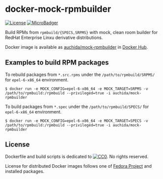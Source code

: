 # docker-mock-rpmbuilder

[![License](https://img.shields.io/github/license/uchida/docker-mock-rpmbuilder.svg?maxAge=2592000)](https://tldrlegal.com/license/creative-commons-cc0-1.0-universal)
[![MicroBadger](https://images.microbadger.com/badges/image/auchida/mock-rpmbuilder.svg)](http://microbadger.com/images/auchida/mock-rpmbuilder)

Build RPMs from `rpmbuild/{SPECS,SRPMS}` with mock, clean room builder for RedHat Enterprise Linxu derivative distributions.

Docker image is available as [auchida/mock-rpmbuilder](https://hub.docker.com/r/auchida/mock-rpmbuilder/) in [Docker Hub](https://hub.docker.com/).

## Examples to build RPM packages

To rebuild packages from `*.src.rpms` under the `/path/to/rpmbuild/SRPMS/` for `epel-6-x86_64` environment.

```console
$ docker run -e MOCK_CONFIG=epel-6-x86_64 -e MOCK_TARGET=SRPMS -v /path/to/rpmbuild:/rpmbuild --privileged=true -i auchida/mock-rpmbuilder
```

To build packages from `*.spec` under the `/path/to/rpmbuild/SPECS/` for `epel-6-x86_64` environment.

```console
$ docker run -e MOCK_CONFIG=epel-6-x86_64 -e MOCK_TARGET=SPECS -v /path/to/rpmbuild:/rpmbuild --privileged=true -i auchida/mock-rpmbuilder
```

## License

Dockerfile and build scripts is dedicated to 
[![CC0](http://i.creativecommons.org/p/zero/1.0/80x15.png "CC0")](https://creativecommons.org/publicdomain/zero/1.0/).
No rights reserved.

License for distributed Docker images follows one of [Fedora Project](https://fedoraproject.org) and installed packages.
